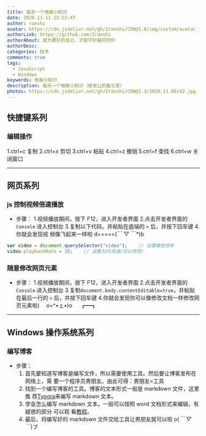 ```yaml
---
title: 每天一个电脑小知识
date: 2020-11-11 22:53:47
author: ranshi
avatar: https://cdn.jsdelivr.net/gh/Zranshi/CDN@1.0/img/custom/avatar.jpg
authorLink: https://github.com/Zranshi
authorAbout: 成为更好的自己，才能守护最好的你
authorDesc:
categories: 技术
comments: true
tags:
  - JavaScript
  - Windows
keywords: 电脑小知识
description: 每天一个电脑小知识（给老公的备忘录）
photos: https://cdn.jsdelivr.net/gh/Zranshi/CDN@1.3/2020.11.08/42.jpg
---
```


## 快捷键系列

### 编辑操作

1.ctrl+c 复制 2.ctrl+x 剪切 3.ctrl+v 粘贴 4.ctrl+z 撤销 5.ctrl+f 查找 6.ctrl+w
关闭窗口

---

## 网页系列

### js 控制视频倍速播放

- 步骤： 1.视频播放期间，按下 F12，进入开发者界面 2.点击开发者界面的 `Console`
  进入控制台 3.复制以下代码，并粘贴在底端的 `>` 后，并按下回车键 4.你就会发现视
  频像飞起来一样啦 d=====(￣ ▽ ￣\*)b

```JavaScript
var video = document.querySelector("video");    // 设置播放倍率
video.playbackRate = 10;    // 设置为10倍速(可以修改)
```

### 随意修改网页元素

- 步骤： 1.视频播放期间，按下 F12，进入开发者界面 2.点击开发者界面的 `Console`
  进入控制台 3.复制`document.body.contentEditable=true`，并粘贴在最后一行的 `>`
  后，并按下回车键 4.你就会发现你可以像修改文档一样修改网页元素啦(　 o=^•ェ•)o
  　 ┏━┓

---

## Windows 操作系统系列

### 编写博客

- 步骤：
  1. 首先要知道写博客是编写文件，所以需要使用工具。然后要让博客发布在网络上，需
     要一个程序员男朋友。由此可得：男朋友=工具
  2. 找到一个编写博客的工具。博客的文本形式一般是 markdown 文件，这里推
     荐[Typora](https://typora.io/)来编写 markdown 文本。
  3. 学会怎么编写 markdown 文本。一般可以按照 word 文档形式来编辑，有疑惑的部分
     可以观
     看[教程](https://zranshi.github.io/2020/11/08/markdown%E6%95%99%E7%A8%8B/)。
  4. 最后，将编写好的 markdown 文件交给工具让男朋友就可以啦 o(_￣ ▽ ￣_)ブ
